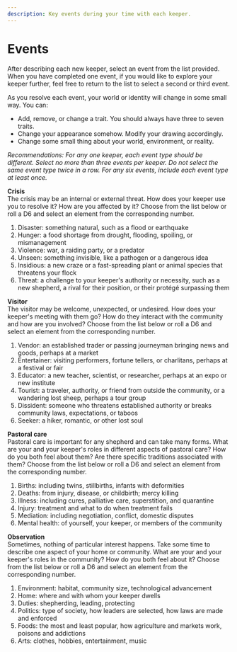 ```yaml
---
description: Key events during your time with each keeper.
---
```


# Events

After describing each new keeper, select an event from the list provided. When you have completed one event, if you would like to explore your keeper further, feel free to return to the list to select a second or third event. 

As you resolve each event, your world or identity will change in some small way. You can:

* Add, remove, or change a trait. You should always have three to seven traits.
* Change your appearance somehow. Modify your drawing accordingly.
* Change some small thing about your world, environment, or reality.

_Recommendations: For any one keeper, each event type should be different. Select no more than three events per keeper. Do not select the same event type twice in a row. For any six events, include each event type at least once._

**Crisis**  
The crisis may be an internal or external threat. How does your keeper use you to resolve it? How are you affected by it? Choose from the list below or roll a D6 and select an element from the corresponding number.

1. Disaster: something natural, such as a flood or earthquake
2. Hunger: a food shortage from drought, flooding, spoiling, or mismanagement
3. Violence: war, a raiding party, or a predator
4. Unseen: something invisible, like a pathogen or a dangerous idea
5. Insidious: a new craze or a fast-spreading plant or animal species that threatens your flock
6. Threat: a challenge to your keeper's authority or necessity, such as a new shepherd, a rival for their position, or their protégé surpassing them

**Visitor**  
The visitor may be welcome, unexpected, or undesired. How does your keeper's meeting with them go? How do they interact with the community and how are you involved? Choose from the list below or roll a D6 and select an element from the corresponding number.

1. Vendor: an established trader or passing journeyman bringing news and goods, perhaps at a market
2. Entertainer: visiting performers, fortune tellers, or charlitans, perhaps at a festival or fair
3. Educator: a new teacher, scientist, or researcher, perhaps at an expo or new institute
4. Tourist: a traveler, authority, or friend from outside the community, or a wandering lost sheep, perhaps a tour group
5. Dissident: someone who threatens established authority or breaks community laws, expectations, or taboos
6. Seeker: a hiker, romantic, or other lost soul

**Pastoral care**  
Pastoral care is important for any shepherd and can take many forms. What are your and your keeper's roles in different aspects of pastoral care? How do you both feel about them? Are there specific traditions associated with them? Choose from the list below or roll a D6 and select an element from the corresponding number.

1. Births: including twins, stillbirths, infants with deformities
2. Deaths: from injury, disease, or childbirth; mercy killing
3. Illness: including cures, palliative care, superstition, and quarantine
4. Injury: treatment and what to do when treatment fails
5. Mediation: including negotiation, conflict, domestic disputes
6. Mental health: of yourself, your keeper, or members of the community

**Observation**  
Sometimes, nothing of particular interest happens. Take some time to describe one aspect of your home or community. What are your and your keeper's roles in the community? How do you both feel about it? Choose from the list below or roll a D6 and select an element from the corresponding number.

1. Environment: habitat, community size, technological advancement
2. Home: where and with whom your keeper dwells
3. Duties: shepherding, leading, protecting
4. Politics: type of society, how leaders are selected, how laws are made and enforced
5. Foods: the most and least popular, how agriculture and markets work, poisons and addictions
6. Arts: clothes, hobbies, entertainment, music

